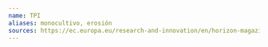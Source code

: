 ```yaml
---
name: TPI
aliases: monocultivo, erosión
sources: https://ec.europa.eu/research-and-innovation/en/horizon-magazine/rise-and-fall-monoculture-farming
---
```


